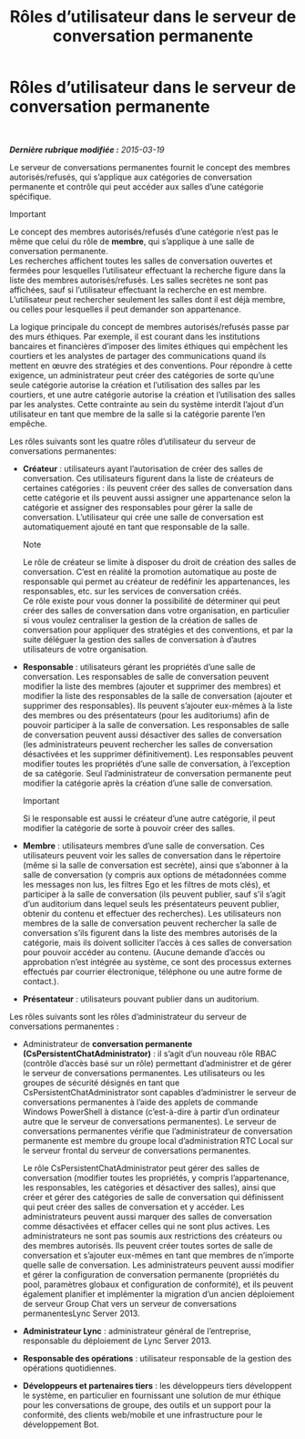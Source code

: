 ﻿---
title: Rôles d’utilisateur dans le serveur de conversation permanente
TOCTitle: Rôles d’utilisateur dans le serveur de conversation permanente
ms:assetid: 343a0563-9ca5-4ad0-b4f3-a72f1d7f1a81
ms:mtpsurl: https://technet.microsoft.com/fr-fr/library/JJ676774(v=OCS.15)
ms:contentKeyID: 49891306
ms.date: 05/20/2016
mtps_version: v=OCS.15
ms.translationtype: HT
---

# Rôles d’utilisateur dans le serveur de conversation permanente

 

_**Dernière rubrique modifiée :** 2015-03-19_

Le serveur de conversations permanentes fournit le concept des membres autorisés/refusés, qui s’applique aux catégories de conversation permanente et contrôle qui peut accéder aux salles d’une catégorie spécifique.

> [!important]  
> Le concept des membres autorisés/refusés d’une catégorie n’est pas le même que celui du rôle de <strong>membre</strong>, qui s’applique à une salle de conversation permanente.<br />
Les recherches affichent toutes les salles de conversation ouvertes et fermées pour lesquelles l’utilisateur effectuant la recherche figure dans la liste des membres autorisés/refusés. Les salles secrètes ne sont pas affichées, sauf si l’utilisateur effectuant la recherche en est membre. L’utilisateur peut rechercher seulement les salles dont il est déjà membre, ou celles pour lesquelles il peut demander son appartenance.

La logique principale du concept de membres autorisés/refusés passe par des murs éthiques. Par exemple, il est courant dans les institutions bancaires et financières d’imposer des limites éthiques qui empêchent les courtiers et les analystes de partager des communications quand ils mettent en œuvre des stratégies et des conventions. Pour répondre à cette exigence, un administrateur peut créer des catégories de sorte qu’une seule catégorie autorise la création et l’utilisation des salles par les courtiers, et une autre catégorie autorise la création et l’utilisation des salles par les analystes. Cette contrainte au sein du système interdit l’ajout d’un utilisateur en tant que membre de la salle si la catégorie parente l’en empêche.

Les rôles suivants sont les quatre rôles d’utilisateur du serveur de conversations permanentes:

  - **Créateur** : utilisateurs ayant l’autorisation de créer des salles de conversation. Ces utilisateurs figurent dans la liste de créateurs de certaines catégories : ils peuvent créer des salles de conversation dans cette catégorie et ils peuvent aussi assigner une appartenance selon la catégorie et assigner des responsables pour gérer la salle de conversation. L’utilisateur qui crée une salle de conversation est automatiquement ajouté en tant que responsable de la salle.
    
    > [!note]  
    > Le rôle de créateur se limite à disposer du droit de création des salles de conversation. C’est en réalité la promotion automatique au poste de responsable qui permet au créateur de redéfinir les appartenances, les responsables, etc. sur les services de conversation créés.    
    Ce rôle existe pour vous donner la possibilité de déterminer qui peut créer des salles de conversation dans votre organisation, en particulier si vous voulez centraliser la gestion de la création de salles de conversation pour appliquer des stratégies et des conventions, et par la suite déléguer la gestion des salles de conversation à d’autres utilisateurs de votre organisation.

  - **Responsable** : utilisateurs gérant les propriétés d’une salle de conversation. Les responsables de salle de conversation peuvent modifier la liste des membres (ajouter et supprimer des membres) et modifier la liste des responsables de la salle de conversation (ajouter et supprimer des responsables). Ils peuvent s’ajouter eux-mêmes à la liste des membres ou des présentateurs (pour les auditoriums) afin de pouvoir participer à la salle de conversation. Les responsables de salle de conversation peuvent aussi désactiver des salles de conversation (les administrateurs peuvent rechercher les salles de conversation désactivées et les supprimer définitivement). Les responsables peuvent modifier toutes les propriétés d’une salle de conversation, à l’exception de sa catégorie. Seul l’administrateur de conversation permanente peut modifier la catégorie après la création d’une salle de conversation.
    
    > [!important]  
    > Si le responsable est aussi le créateur d’une autre catégorie, il peut modifier la catégorie de sorte à pouvoir créer des salles.

  - **Membre** : utilisateurs membres d’une salle de conversation. Ces utilisateurs peuvent voir les salles de conversation dans le répertoire (même si la salle de conversation est secrète), ainsi que s’abonner à la salle de conversation (y compris aux options de métadonnées comme les messages non lus, les filtres Ego et les filtres de mots clés), et participer à la salle de conversation (ils peuvent publier, sauf s’il s’agit d’un auditorium dans lequel seuls les présentateurs peuvent publier, obtenir du contenu et effectuer des recherches). Les utilisateurs non membres de la salle de conversation peuvent rechercher la salle de conversation s’ils figurent dans la liste des membres autorisés de la catégorie, mais ils doivent solliciter l’accès à ces salles de conversation pour pouvoir accéder au contenu. (Aucune demande d’accès ou approbation n’est intégrée au système, ce sont des processus externes effectués par courrier électronique, téléphone ou une autre forme de contact.).

  - **Présentateur** : utilisateurs pouvant publier dans un auditorium.

Les rôles suivants sont les rôles d’administrateur du serveur de conversations permanentes :

  - Administrateur de **conversation permanente (CsPersistentChatAdministrator)** : il s’agit d’un nouveau rôle RBAC (contrôle d’accès basé sur un rôle) permettant d’administrer et de gérer le serveur de conversations permanentes. Les utilisateurs ou les groupes de sécurité désignés en tant que CsPersistentChatAdministrator sont capables d’administrer le serveur de conversations permanentes à l’aide des applets de commande Windows PowerShell à distance (c’est-à-dire à partir d’un ordinateur autre que le serveur de conversations permanentes). Le serveur de conversations permanentes vérifie que l’administrateur de conversation permanente est membre du groupe local d’administration RTC Local sur le serveur frontal du serveur de conversations permanentes.
    
    Le rôle CsPersistentChatAdministrator peut gérer des salles de conversation (modifier toutes les propriétés, y compris l’appartenance, les responsables, les catégories et désactiver des salles), ainsi que créer et gérer des catégories de salle de conversation qui définissent qui peut créer des salles de conversation et y accéder. Les administrateurs peuvent aussi marquer des salles de conversation comme désactivées et effacer celles qui ne sont plus actives. Les administrateurs ne sont pas soumis aux restrictions des créateurs ou des membres autorisés. Ils peuvent créer toutes sortes de salle de conversation et s’ajouter eux-mêmes en tant que membres de n’importe quelle salle de conversation. Les administrateurs peuvent aussi modifier et gérer la configuration de conversation permanente (propriétés du pool, paramètres globaux et configuration de conformité), et ils peuvent également planifier et implémenter la migration d’un ancien déploiement de serveur Group Chat vers un serveur de conversations permanentesLync Server 2013.

  - **Administrateur Lync** : administrateur général de l’entreprise, responsable du déploiement de Lync Server 2013.

  - **Responsable des opérations** : utilisateur responsable de la gestion des opérations quotidiennes.

  - **Développeurs et partenaires tiers** : les développeurs tiers développent le système, en particulier en fournissant une solution de mur éthique pour les conversations de groupe, des outils et un support pour la conformité, des clients web/mobile et une infrastructure pour le développement Bot.


